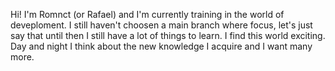 Hi! I'm Romnct (or Rafael) and I'm currently training in the world of deveploment. I still haven't choosen a main branch where focus, let's just say that until then I still have a lot of things to learn. I find this world exciting. Day and night I think about the new knowledge I acquire and I want many more.

<!---
Romnct/Romnct is a ✨ special ✨ repository because its `README.md` (this file) appears on your GitHub profile.
You can click the Preview link to take a look at your changes.
--->
